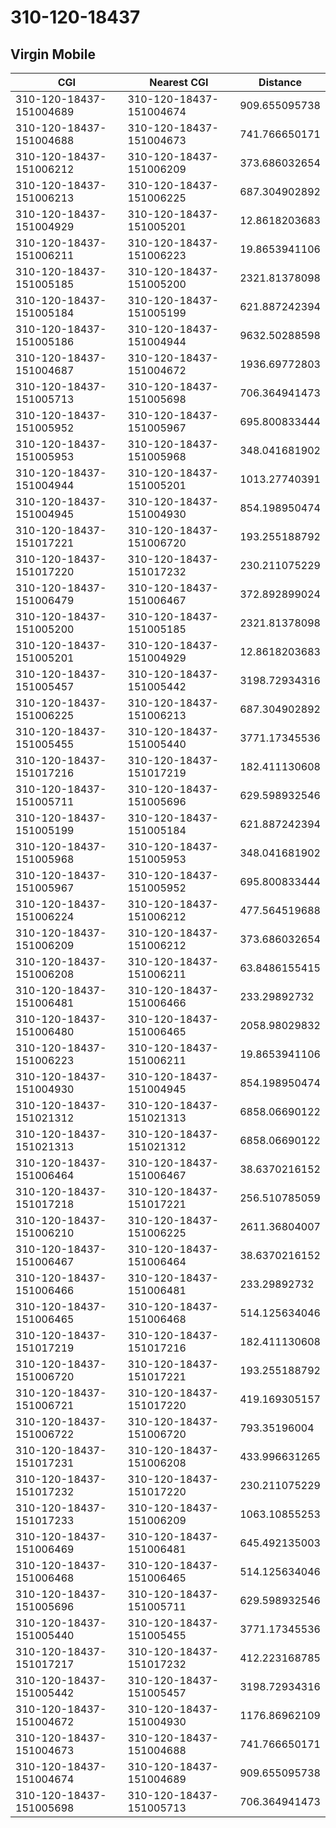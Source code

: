 # 310-120-18437
## Virgin Mobile


| CGI | Nearest CGI | Distance |
|-----|-------------|----------|
| 310-120-18437-151004689 | 310-120-18437-151004674 | 909.655095738 |
| 310-120-18437-151004688 | 310-120-18437-151004673 | 741.766650171 |
| 310-120-18437-151006212 | 310-120-18437-151006209 | 373.686032654 |
| 310-120-18437-151006213 | 310-120-18437-151006225 | 687.304902892 |
| 310-120-18437-151004929 | 310-120-18437-151005201 | 12.8618203683 |
| 310-120-18437-151006211 | 310-120-18437-151006223 | 19.8653941106 |
| 310-120-18437-151005185 | 310-120-18437-151005200 | 2321.81378098 |
| 310-120-18437-151005184 | 310-120-18437-151005199 | 621.887242394 |
| 310-120-18437-151005186 | 310-120-18437-151004944 | 9632.50288598 |
| 310-120-18437-151004687 | 310-120-18437-151004672 | 1936.69772803 |
| 310-120-18437-151005713 | 310-120-18437-151005698 | 706.364941473 |
| 310-120-18437-151005952 | 310-120-18437-151005967 | 695.800833444 |
| 310-120-18437-151005953 | 310-120-18437-151005968 | 348.041681902 |
| 310-120-18437-151004944 | 310-120-18437-151005201 | 1013.27740391 |
| 310-120-18437-151004945 | 310-120-18437-151004930 | 854.198950474 |
| 310-120-18437-151017221 | 310-120-18437-151006720 | 193.255188792 |
| 310-120-18437-151017220 | 310-120-18437-151017232 | 230.211075229 |
| 310-120-18437-151006479 | 310-120-18437-151006467 | 372.892899024 |
| 310-120-18437-151005200 | 310-120-18437-151005185 | 2321.81378098 |
| 310-120-18437-151005201 | 310-120-18437-151004929 | 12.8618203683 |
| 310-120-18437-151005457 | 310-120-18437-151005442 | 3198.72934316 |
| 310-120-18437-151006225 | 310-120-18437-151006213 | 687.304902892 |
| 310-120-18437-151005455 | 310-120-18437-151005440 | 3771.17345536 |
| 310-120-18437-151017216 | 310-120-18437-151017219 | 182.411130608 |
| 310-120-18437-151005711 | 310-120-18437-151005696 | 629.598932546 |
| 310-120-18437-151005199 | 310-120-18437-151005184 | 621.887242394 |
| 310-120-18437-151005968 | 310-120-18437-151005953 | 348.041681902 |
| 310-120-18437-151005967 | 310-120-18437-151005952 | 695.800833444 |
| 310-120-18437-151006224 | 310-120-18437-151006212 | 477.564519688 |
| 310-120-18437-151006209 | 310-120-18437-151006212 | 373.686032654 |
| 310-120-18437-151006208 | 310-120-18437-151006211 | 63.8486155415 |
| 310-120-18437-151006481 | 310-120-18437-151006466 | 233.29892732 |
| 310-120-18437-151006480 | 310-120-18437-151006465 | 2058.98029832 |
| 310-120-18437-151006223 | 310-120-18437-151006211 | 19.8653941106 |
| 310-120-18437-151004930 | 310-120-18437-151004945 | 854.198950474 |
| 310-120-18437-151021312 | 310-120-18437-151021313 | 6858.06690122 |
| 310-120-18437-151021313 | 310-120-18437-151021312 | 6858.06690122 |
| 310-120-18437-151006464 | 310-120-18437-151006467 | 38.6370216152 |
| 310-120-18437-151017218 | 310-120-18437-151017221 | 256.510785059 |
| 310-120-18437-151006210 | 310-120-18437-151006225 | 2611.36804007 |
| 310-120-18437-151006467 | 310-120-18437-151006464 | 38.6370216152 |
| 310-120-18437-151006466 | 310-120-18437-151006481 | 233.29892732 |
| 310-120-18437-151006465 | 310-120-18437-151006468 | 514.125634046 |
| 310-120-18437-151017219 | 310-120-18437-151017216 | 182.411130608 |
| 310-120-18437-151006720 | 310-120-18437-151017221 | 193.255188792 |
| 310-120-18437-151006721 | 310-120-18437-151017220 | 419.169305157 |
| 310-120-18437-151006722 | 310-120-18437-151006720 | 793.35196004 |
| 310-120-18437-151017231 | 310-120-18437-151006208 | 433.996631265 |
| 310-120-18437-151017232 | 310-120-18437-151017220 | 230.211075229 |
| 310-120-18437-151017233 | 310-120-18437-151006209 | 1063.10855253 |
| 310-120-18437-151006469 | 310-120-18437-151006481 | 645.492135003 |
| 310-120-18437-151006468 | 310-120-18437-151006465 | 514.125634046 |
| 310-120-18437-151005696 | 310-120-18437-151005711 | 629.598932546 |
| 310-120-18437-151005440 | 310-120-18437-151005455 | 3771.17345536 |
| 310-120-18437-151017217 | 310-120-18437-151017232 | 412.223168785 |
| 310-120-18437-151005442 | 310-120-18437-151005457 | 3198.72934316 |
| 310-120-18437-151004672 | 310-120-18437-151004930 | 1176.86962109 |
| 310-120-18437-151004673 | 310-120-18437-151004688 | 741.766650171 |
| 310-120-18437-151004674 | 310-120-18437-151004689 | 909.655095738 |
| 310-120-18437-151005698 | 310-120-18437-151005713 | 706.364941473 |
